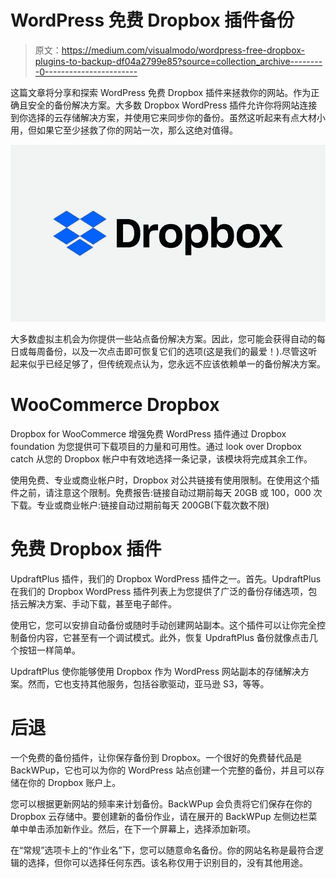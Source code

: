 # WordPress 免费 Dropbox 插件备份

> 原文：<https://medium.com/visualmodo/wordpress-free-dropbox-plugins-to-backup-df04a2799e85?source=collection_archive---------0----------------------->

这篇文章将分享和探索 WordPress 免费 Dropbox 插件来拯救你的网站。作为正确且安全的备份解决方案。大多数 Dropbox WordPress 插件允许你将网站连接到你选择的云存储解决方案，并使用它来同步你的备份。虽然这听起来有点大材小用，但如果它至少拯救了你的网站一次，那么这绝对值得。

![](img/f884931a412cad9853975daabf88f23b.png)

大多数虚拟主机会为你提供一些站点备份解决方案。因此，您可能会获得自动的每日或每周备份，以及一次点击即可恢复它们的选项(这是我们的最爱！).尽管这听起来似乎已经足够了，但传统观点认为，您永远不应该依赖单一的备份解决方案。

# WooCommerce Dropbox

Dropbox for WooCommerce 增强免费 WordPress 插件通过 Dropbox foundation 为您提供可下载项目的力量和可用性。通过 look over Dropbox catch 从您的 Dropbox 帐户中有效地选择一条记录，该模块将完成其余工作。

使用免费、专业或商业帐户时，Dropbox 对公共链接有使用限制。在使用这个插件之前，请注意这个限制。免费报告:链接自动过期前每天 20GB 或 100，000 次下载。专业或商业帐户:链接自动过期前每天 200GB(下载次数不限)

# 免费 Dropbox 插件

UpdraftPlus 插件，我们的 Dropbox WordPress 插件之一。首先。UpdraftPlus 在我们的 Dropbox WordPress 插件列表上为您提供了广泛的备份存储选项，包括云解决方案、手动下载，甚至电子邮件。

使用它，您可以安排自动备份或随时手动创建网站副本。这个插件可以让你完全控制备份内容，它甚至有一个调试模式。此外，恢复 UpdraftPlus 备份就像点击几个按钮一样简单。

UpdraftPlus 使你能够使用 Dropbox 作为 WordPress 网站副本的存储解决方案。然而，它也支持其他服务，包括谷歌驱动，亚马逊 S3，等等。

# 后退

一个免费的备份插件，让你保存备份到 Dropbox。一个很好的免费替代品是 BackWPup，它也可以为你的 WordPress 站点创建一个完整的备份，并且可以存储在你的 Dropbox 账户上。

您可以根据更新网站的频率来计划备份。BackWPup 会负责将它们保存在你的 Dropbox 云存储中。要创建新的备份作业，请在展开的 BackWPup 左侧边栏菜单中单击添加新作业。然后，在下一个屏幕上，选择添加新项。

在“常规”选项卡上的“作业名”下，您可以随意命名备份。你的网站名称是最符合逻辑的选择，但你可以选择任何东西。该名称仅用于识别目的，没有其他用途。